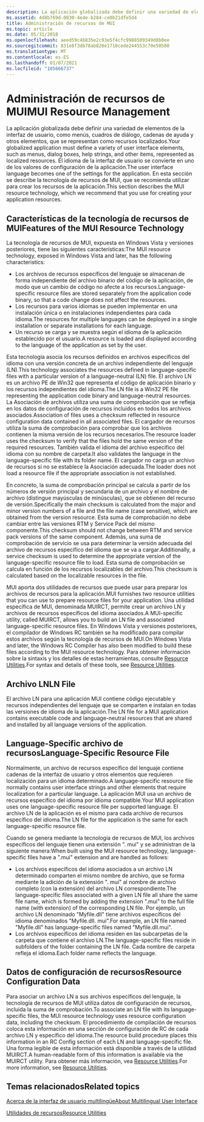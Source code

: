 ```yaml
---
description: La aplicación globalizada debe definir una variedad de elementos de la interfaz de usuario, como menús, cuadros de diálogo, cadenas de ayuda y otros elementos, que se representan como recursos localizados.
ms.assetid: 4d8b769d-0830-4e4e-b284-ce0b21dfe5d4
title: Administración de recursos de MUI
ms.topic: article
ms.date: 05/31/2018
ms.openlocfilehash: aeed59c4b835e2c93e5f4cfc9988509349d8b0ee
ms.sourcegitcommit: 831e8f3db78ab820e1710cede244553c70e50500
ms.translationtype: MT
ms.contentlocale: es-ES
ms.lasthandoff: 01/07/2021
ms.locfileid: "105666737"
---
```

# <a name="mui-resource-management"></a><span data-ttu-id="d3bcf-103">Administración de recursos de MUI</span><span class="sxs-lookup"><span data-stu-id="d3bcf-103">MUI Resource Management</span></span>

<span data-ttu-id="d3bcf-104">La aplicación globalizada debe definir una variedad de elementos de la interfaz de usuario, como menús, cuadros de diálogo, cadenas de ayuda y otros elementos, que se representan como recursos localizados.</span><span class="sxs-lookup"><span data-stu-id="d3bcf-104">Your globalized application must define a variety of user interface elements, such as menus, dialog boxes, help strings, and other items, represented as localized resources.</span></span> <span data-ttu-id="d3bcf-105">El idioma de la interfaz de usuario se convierte en uno de los valores de configuración de la aplicación.</span><span class="sxs-lookup"><span data-stu-id="d3bcf-105">The user interface language becomes one of the settings for the application.</span></span> <span data-ttu-id="d3bcf-106">En esta sección se describe la tecnología de recursos de MUI, que se recomienda utilizar para crear los recursos de la aplicación.</span><span class="sxs-lookup"><span data-stu-id="d3bcf-106">This section describes the MUI resource technology, which we recommend that you use for creating your application resources.</span></span>

## <a name="features-of-the-mui-resource-technology"></a><span data-ttu-id="d3bcf-107">Características de la tecnología de recursos de MUI</span><span class="sxs-lookup"><span data-stu-id="d3bcf-107">Features of the MUI Resource Technology</span></span>

<span data-ttu-id="d3bcf-108">La tecnología de recursos de MUI, expuesta en Windows Vista y versiones posteriores, tiene las siguientes características:</span><span class="sxs-lookup"><span data-stu-id="d3bcf-108">The MUI resource technology, exposed in Windows Vista and later, has the following characteristics:</span></span>

-   <span data-ttu-id="d3bcf-109">Los archivos de recursos específicos del lenguaje se almacenan de forma independiente del archivo binario del código de la aplicación, de modo que un cambio de código no afecte a los recursos.</span><span class="sxs-lookup"><span data-stu-id="d3bcf-109">Language-specific resource files are stored separately from the application code binary, so that a code change does not affect the resources.</span></span>
-   <span data-ttu-id="d3bcf-110">Los recursos para varios idiomas se pueden implementar en una instalación única o en instalaciones independientes para cada idioma.</span><span class="sxs-lookup"><span data-stu-id="d3bcf-110">The resources for multiple languages can be deployed in a single installation or separate installations for each language.</span></span>
-   <span data-ttu-id="d3bcf-111">Un recurso se carga y se muestra según el idioma de la aplicación establecido por el usuario.</span><span class="sxs-lookup"><span data-stu-id="d3bcf-111">A resource is loaded and displayed according to the language of the application as set by the user.</span></span>

<span data-ttu-id="d3bcf-112">Esta tecnología asocia los recursos definidos en archivos específicos del idioma con una versión concreta de un archivo independiente del lenguaje (LN).</span><span class="sxs-lookup"><span data-stu-id="d3bcf-112">This technology associates the resources defined in language-specific files with a particular version of a language-neutral (LN) file.</span></span> <span data-ttu-id="d3bcf-113">El archivo LN es un archivo PE de Win32 que representa el código de aplicación binario y los recursos independientes del idioma.</span><span class="sxs-lookup"><span data-stu-id="d3bcf-113">The LN file is a Win32 PE file representing the application code binary and language-neutral resources.</span></span> <span data-ttu-id="d3bcf-114">La Asociación de archivos utiliza una suma de comprobación que se refleja en los datos de configuración de recursos incluidos en todos los archivos asociados.</span><span class="sxs-lookup"><span data-stu-id="d3bcf-114">Association of files uses a checksum reflected in resource configuration data contained in all associated files.</span></span> <span data-ttu-id="d3bcf-115">El cargador de recursos utiliza la suma de comprobación para comprobar que los archivos contienen la misma versión de los recursos necesarios.</span><span class="sxs-lookup"><span data-stu-id="d3bcf-115">The resource loader uses the checksum to verify that the files hold the same version of the required resources.</span></span> <span data-ttu-id="d3bcf-116">También valida el idioma del archivo específico del idioma con su nombre de carpeta.</span><span class="sxs-lookup"><span data-stu-id="d3bcf-116">It also validates the language in the language-specific file with its folder name.</span></span> <span data-ttu-id="d3bcf-117">El cargador no carga un archivo de recursos si no se establece la Asociación adecuada.</span><span class="sxs-lookup"><span data-stu-id="d3bcf-117">The loader does not load a resource file if the appropriate association is not established.</span></span>

<span data-ttu-id="d3bcf-118">En concreto, la suma de comprobación principal se calcula a partir de los números de versión principal y secundaria de un archivo y el nombre de archivo (distingue mayúsculas de minúsculas), que se obtienen del recurso de versión.</span><span class="sxs-lookup"><span data-stu-id="d3bcf-118">Specifically the main checksum is calculated from the major and minor version numbers of a file and the file name (case sensitive), which are obtained from the version resource.</span></span> <span data-ttu-id="d3bcf-119">Esta suma de comprobación no debe cambiar entre las versiones RTM y Service Pack del mismo componente.</span><span class="sxs-lookup"><span data-stu-id="d3bcf-119">This checksum should not change between RTM and service pack versions of the same component.</span></span> <span data-ttu-id="d3bcf-120">Además, una suma de comprobación de servicio se usa para determinar la versión adecuada del archivo de recursos específico del idioma que se va a cargar.</span><span class="sxs-lookup"><span data-stu-id="d3bcf-120">Additionally, a service checksum is used to determine the appropriate version of the language-specific resource file to load.</span></span> <span data-ttu-id="d3bcf-121">Esta suma de comprobación se calcula en función de los recursos localizables del archivo.</span><span class="sxs-lookup"><span data-stu-id="d3bcf-121">This checksum is calculated based on the localizable resources in the file.</span></span>

<span data-ttu-id="d3bcf-122">MUI aporta dos utilidades de recursos que puede usar para preparar los archivos de recursos para la aplicación.</span><span class="sxs-lookup"><span data-stu-id="d3bcf-122">MUI furnishes two resource utilities that you can use to prepare resource files for your application.</span></span> <span data-ttu-id="d3bcf-123">Una utilidad específica de MUI, denominada MUIRCT, permite crear un archivo LN y archivos de recursos específicos del idioma asociados.</span><span class="sxs-lookup"><span data-stu-id="d3bcf-123">A MUI-specific utility, called MUIRCT, allows you to build an LN file and associated language-specific resource files.</span></span> <span data-ttu-id="d3bcf-124">En Windows Vista y versiones posteriores, el compilador de Windows RC también se ha modificado para compilar estos archivos según la tecnología de recursos de MUI.</span><span class="sxs-lookup"><span data-stu-id="d3bcf-124">On Windows Vista and later, the Windows RC Compiler has also been modified to build these files according to the MUI resource technology.</span></span> <span data-ttu-id="d3bcf-125">Para obtener información sobre la sintaxis y los detalles de estas herramientas, consulte [Resource Utilities](resource-utilities.md).</span><span class="sxs-lookup"><span data-stu-id="d3bcf-125">For syntax and details of these tools, see [Resource Utilities](resource-utilities.md).</span></span>

## <a name="ln-file"></a><span data-ttu-id="d3bcf-126">Archivo LN</span><span class="sxs-lookup"><span data-stu-id="d3bcf-126">LN File</span></span>

<span data-ttu-id="d3bcf-127">El archivo LN para una aplicación MUI contiene código ejecutable y recursos independientes del lenguaje que se comparten e instalan en todas las versiones de idioma de la aplicación.</span><span class="sxs-lookup"><span data-stu-id="d3bcf-127">The LN file for a MUI application contains executable code and language-neutral resources that are shared and installed by all language versions of the application.</span></span>

## <a name="language-specific-resource-file"></a><span data-ttu-id="d3bcf-128">Language-Specific archivo de recursos</span><span class="sxs-lookup"><span data-stu-id="d3bcf-128">Language-Specific Resource File</span></span>

<span data-ttu-id="d3bcf-129">Normalmente, un archivo de recursos específico del lenguaje contiene cadenas de la interfaz de usuario y otros elementos que requieren localización para un idioma determinado.</span><span class="sxs-lookup"><span data-stu-id="d3bcf-129">A language-specific resource file normally contains user interface strings and other elements that require localization for a particular language.</span></span> <span data-ttu-id="d3bcf-130">La aplicación MUI usa un archivo de recursos específico del idioma por idioma compatible.</span><span class="sxs-lookup"><span data-stu-id="d3bcf-130">Your MUI application uses one language-specific resource file per supported language.</span></span> <span data-ttu-id="d3bcf-131">El archivo LN de la aplicación es el mismo para cada archivo de recursos específico del idioma.</span><span class="sxs-lookup"><span data-stu-id="d3bcf-131">The LN file for the application is the same for each language-specific resource file.</span></span>

<span data-ttu-id="d3bcf-132">Cuando se genera mediante la tecnología de recursos de MUI, los archivos específicos del lenguaje tienen una extensión ". mui" y se administran de la siguiente manera:</span><span class="sxs-lookup"><span data-stu-id="d3bcf-132">When built using the MUI resource technology, language-specific files have a ".mui" extension and are handled as follows:</span></span>

-   <span data-ttu-id="d3bcf-133">Los archivos específicos del idioma asociados a un archivo LN determinado comparten el mismo nombre de archivo, que se forma mediante la adición de la extensión ". mui" al nombre de archivo completo (con la extensión) del archivo LN correspondiente.</span><span class="sxs-lookup"><span data-stu-id="d3bcf-133">The language-specific files associated with a given LN file all share the same file name, which is formed by adding the extension ".mui" to the full file name (with extension) of the corresponding LN file.</span></span> <span data-ttu-id="d3bcf-134">Por ejemplo, un archivo LN denominado "Myfile.dll" tiene archivos específicos del idioma denominados "Myfile.dll. mui".</span><span class="sxs-lookup"><span data-stu-id="d3bcf-134">For example, an LN file named "Myfile.dll" has language-specific files named "Myfile.dll.mui".</span></span>
-   <span data-ttu-id="d3bcf-135">Los archivos específicos del idioma residen en las subcarpetas de la carpeta que contiene el archivo LN.</span><span class="sxs-lookup"><span data-stu-id="d3bcf-135">The language-specific files reside in subfolders of the folder containing the LN file.</span></span> <span data-ttu-id="d3bcf-136">Cada nombre de carpeta refleja el idioma.</span><span class="sxs-lookup"><span data-stu-id="d3bcf-136">Each folder name reflects the language.</span></span>

## <a name="resource-configuration-data"></a><span data-ttu-id="d3bcf-137">Datos de configuración de recursos</span><span class="sxs-lookup"><span data-stu-id="d3bcf-137">Resource Configuration Data</span></span>

<span data-ttu-id="d3bcf-138">Para asociar un archivo LN a sus archivos específicos del lenguaje, la tecnología de recursos de MUI utiliza datos de configuración de recursos, incluida la suma de comprobación.</span><span class="sxs-lookup"><span data-stu-id="d3bcf-138">To associate an LN file with its language-specific files, the MUI resource technology uses resource configuration data, including the checksum.</span></span> <span data-ttu-id="d3bcf-139">El procedimiento de compilación de recursos coloca esta información en una sección de configuración de RC de cada archivo LN y específico del idioma.</span><span class="sxs-lookup"><span data-stu-id="d3bcf-139">The resource build procedure places this information in an RC Config section of each LN and language-specific file.</span></span> <span data-ttu-id="d3bcf-140">Una forma legible de esta información está disponible a través de la utilidad MUIRCT.</span><span class="sxs-lookup"><span data-stu-id="d3bcf-140">A human-readable form of this information is available via the MUIRCT utility.</span></span> <span data-ttu-id="d3bcf-141">Para obtener más información, vea [Resource Utilities](resource-utilities.md).</span><span class="sxs-lookup"><span data-stu-id="d3bcf-141">For more information, see [Resource Utilities](resource-utilities.md).</span></span>

## <a name="related-topics"></a><span data-ttu-id="d3bcf-142">Temas relacionados</span><span class="sxs-lookup"><span data-stu-id="d3bcf-142">Related topics</span></span>

<dl> <dt>

[<span data-ttu-id="d3bcf-143">Acerca de la interfaz de usuario multilingüe</span><span class="sxs-lookup"><span data-stu-id="d3bcf-143">About Multilingual User Interface</span></span>](about-multilingual-user-interface.md)
</dt> <dt>

[<span data-ttu-id="d3bcf-144">Utilidades de recursos</span><span class="sxs-lookup"><span data-stu-id="d3bcf-144">Resource Utilities</span></span>](resource-utilities.md)
</dt> </dl>

 

 



